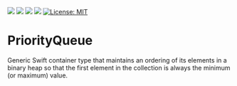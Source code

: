 [![](https://github.com/bradhowes/PriorityQueue/workflows/CI/badge.svg)]()
[![](https://img.shields.io/badge/SwiftPM-compatible-brightgreen.svg)](https://swift.org/package-manager/)
[![](https://img.shields.io/endpoint?url=https%3A%2F%2Fswiftpackageindex.com%2Fapi%2Fpackages%2Fbradhowes%2FPriorityQueue%2Fbadge%3Ftype%3Dswift-versions)](https://swiftpackageindex.com/bradhowes/PriorityQueue)
[![](https://img.shields.io/endpoint?url=https%3A%2F%2Fswiftpackageindex.com%2Fapi%2Fpackages%2Fbradhowes%2FPriorityQueue%2Fbadge%3Ftype%3Dplatforms)](https://swiftpackageindex.com/bradhowes/PriorityQueue)
[![License: MIT](https://img.shields.io/badge/License-MIT-yellow.svg)](https://opensource.org/licenses/MIT)

# PriorityQueue

Generic Swift container type that maintains an ordering of its elements in a binary heap so that the first element in the collection is always the minimum (or maximum) value.
